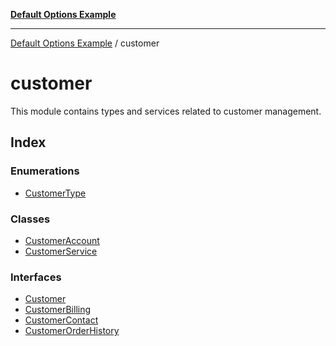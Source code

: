 [**Default Options Example**](../README.md)

***

[Default Options Example](../modules.md) / customer

# customer

This module contains types and services related to customer management.

## Index

### Enumerations

- [CustomerType](enumerations/CustomerType.md)

### Classes

- [CustomerAccount](classes/CustomerAccount.md)
- [CustomerService](classes/CustomerService.md)

### Interfaces

- [Customer](interfaces/Customer.md)
- [CustomerBilling](interfaces/CustomerBilling.md)
- [CustomerContact](interfaces/CustomerContact.md)
- [CustomerOrderHistory](interfaces/CustomerOrderHistory.md)

